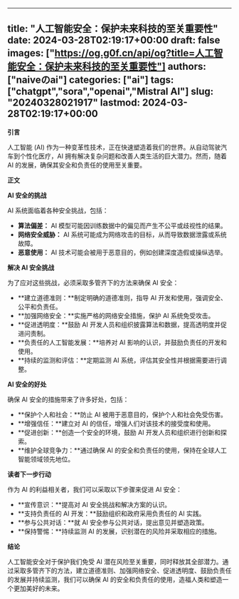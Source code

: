 
---
title: "人工智能安全：保护未来科技的至关重要性"
date: 2024-03-28T02:19:17+00:00
draft: false
images: ["https://og.g0f.cn/api/og?title=人工智能安全：保护未来科技的至关重要性"]
authors: ["naiveのai"]
categories: ["ai"]
tags: ["chatgpt","sora","openai","Mistral AI"]
slug: "20240328021917"
lastmod: 2024-03-28T02:19:17+00:00
---
**引言**

人工智能 (AI) 作为一种变革性技术，正在快速塑造着我们的世界。从自动驾驶汽车到个性化医疗，AI 拥有解决复杂问题和改善人类生活的巨大潜力。然而，随着 AI 的发展，确保其安全和负责任的使用至关重要。

**正文**

**AI 安全的挑战**

AI 系统面临着各种安全挑战，包括：

* **算法偏差：** AI 模型可能因训练数据中的偏见而产生不公平或歧视性的结果。
* **网络安全威胁：** AI 系统可能成为网络攻击的目标，从而导致数据泄露或系统故障。
* **恶意使用：** AI 技术可能会被用于恶意目的，例如创建深度造假或操纵选举。

**解决 AI 安全挑战**

为了应对这些挑战，必须采取多管齐下的方法来确保 AI 安全：

* **建立道德准则：**制定明确的道德准则，指导 AI 开发和使用，强调安全、公平和负责任。
* **加强网络安全：**实施严格的网络安全措施，保护 AI 系统免受攻击。
* **促进透明度：**鼓励 AI 开发人员和组织披露算法和数据，提高透明度并促进问责制。
* **负责任的人工智能发展：**培养对 AI 影响的认识，并鼓励负责任的开发和使用。
* **持续的监测和评估：**定期监测 AI 系统，评估其安全性并根据需要进行调整。

**AI 安全的好处**

确保 AI 安全的措施带来了许多好处，包括：

* **保护个人和社会：**防止 AI 被用于恶意目的，保护个人和社会免受伤害。
* **增强信任：**建立对 AI 的信任，增强人们对该技术的接受度和使用。
* **促进创新：**创造一个安全的环境，鼓励 AI 开发人员和组织进行创新和探索。
* **维护全球竞争力：**通过确保 AI 的安全和负责任的使用，保持在全球人工智能领域领先地位。

**读者下一步行动**

作为 AI 的利益相关者，我们可以采取以下步骤来促进 AI 安全：

* **宣传意识：**提高对 AI 安全挑战和解决方案的认识。
* **支持负责任的 AI 开发：**鼓励组织和政府采用负责任的 AI 实践。
* **参与公共对话：**就 AI 安全参与公共对话，提出意见并塑造政策。
* **保持警惕：**持续监测 AI 的发展，识别潜在的风险并采取相应的措施。

**结论**

人工智能安全对于保护我们免受 AI 潜在风险至关重要，同时释放其全部潜力。通过采取多管齐下的方法，建立道德准则、加强网络安全、促进透明度、鼓励负责任的发展并持续监测，我们可以确保 AI 的安全和负责任的使用，造福人类和塑造一个更加美好的未来。